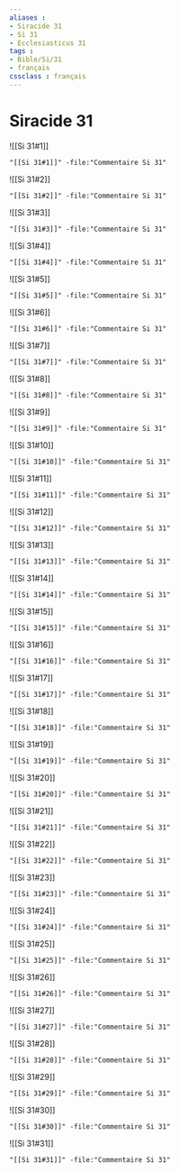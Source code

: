 ```yaml
---
aliases : 
- Siracide 31
- Si 31
- Ecclesiasticus 31
tags : 
- Bible/Si/31
- français
cssclass : français
---
```


# Siracide 31

![[Si 31#1]]

```query
"[[Si 31#1]]" -file:"Commentaire Si 31"
```

![[Si 31#2]]

```query
"[[Si 31#2]]" -file:"Commentaire Si 31"
```

![[Si 31#3]]

```query
"[[Si 31#3]]" -file:"Commentaire Si 31"
```

![[Si 31#4]]

```query
"[[Si 31#4]]" -file:"Commentaire Si 31"
```

![[Si 31#5]]

```query
"[[Si 31#5]]" -file:"Commentaire Si 31"
```

![[Si 31#6]]

```query
"[[Si 31#6]]" -file:"Commentaire Si 31"
```

![[Si 31#7]]

```query
"[[Si 31#7]]" -file:"Commentaire Si 31"
```

![[Si 31#8]]

```query
"[[Si 31#8]]" -file:"Commentaire Si 31"
```

![[Si 31#9]]

```query
"[[Si 31#9]]" -file:"Commentaire Si 31"
```

![[Si 31#10]]

```query
"[[Si 31#10]]" -file:"Commentaire Si 31"
```

![[Si 31#11]]

```query
"[[Si 31#11]]" -file:"Commentaire Si 31"
```

![[Si 31#12]]

```query
"[[Si 31#12]]" -file:"Commentaire Si 31"
```

![[Si 31#13]]

```query
"[[Si 31#13]]" -file:"Commentaire Si 31"
```

![[Si 31#14]]

```query
"[[Si 31#14]]" -file:"Commentaire Si 31"
```

![[Si 31#15]]

```query
"[[Si 31#15]]" -file:"Commentaire Si 31"
```

![[Si 31#16]]

```query
"[[Si 31#16]]" -file:"Commentaire Si 31"
```

![[Si 31#17]]

```query
"[[Si 31#17]]" -file:"Commentaire Si 31"
```

![[Si 31#18]]

```query
"[[Si 31#18]]" -file:"Commentaire Si 31"
```

![[Si 31#19]]

```query
"[[Si 31#19]]" -file:"Commentaire Si 31"
```

![[Si 31#20]]

```query
"[[Si 31#20]]" -file:"Commentaire Si 31"
```

![[Si 31#21]]

```query
"[[Si 31#21]]" -file:"Commentaire Si 31"
```

![[Si 31#22]]

```query
"[[Si 31#22]]" -file:"Commentaire Si 31"
```

![[Si 31#23]]

```query
"[[Si 31#23]]" -file:"Commentaire Si 31"
```

![[Si 31#24]]

```query
"[[Si 31#24]]" -file:"Commentaire Si 31"
```

![[Si 31#25]]

```query
"[[Si 31#25]]" -file:"Commentaire Si 31"
```

![[Si 31#26]]

```query
"[[Si 31#26]]" -file:"Commentaire Si 31"
```

![[Si 31#27]]

```query
"[[Si 31#27]]" -file:"Commentaire Si 31"
```

![[Si 31#28]]

```query
"[[Si 31#28]]" -file:"Commentaire Si 31"
```

![[Si 31#29]]

```query
"[[Si 31#29]]" -file:"Commentaire Si 31"
```

![[Si 31#30]]

```query
"[[Si 31#30]]" -file:"Commentaire Si 31"
```

![[Si 31#31]]

```query
"[[Si 31#31]]" -file:"Commentaire Si 31"
```

